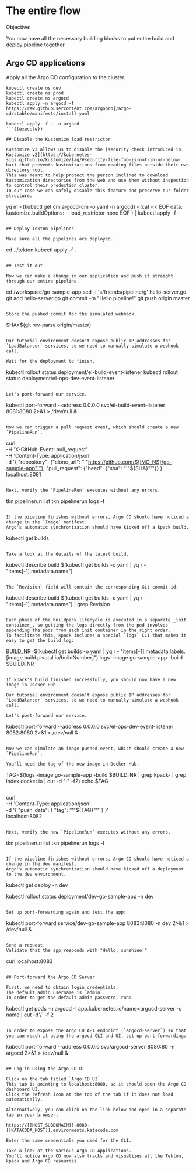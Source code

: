 # The entire flow

Objective:

You now have all the necessary building blocks to put entire build and deploy pipeline together.

## Argo CD applications

Apply all the Argo CD configuration to the cluster.

```
kubectl create ns dev
kubectl create ns prod
kubectl create ns argocd
kubectl apply -n argocd -f https://raw.githubusercontent.com/argoproj/argo-cd/stable/manifests/install.yaml

kubectl apply -f . -n argocd
```{{execute}}

## Disable the Kustomize load restrictor

Kustomize v3 allows us to disable the [security check introduced in Kustomize v2](https://kubernetes-sigs.github.io/kustomize/faq/#security-file-foo-is-not-in-or-below-bar) that prevents kustomizations from reading files outside their own directory root.
This was meant to help protect the person inclined to download kustomization directories from the web and use them without inspection to control their production cluster.
In our case we can safely disable this feature and preserve our folder structure.

```
yq m <(kubectl get cm argocd-cm -o yaml -n argocd) <(cat << EOF
data:
  kustomize.buildOptions: --load_restrictor none
EOF
) | kubectl apply -f -
```{{execute}}

## Deploy Tekton pipelines

Make sure all the pipelines are deployed.

```
cd ../tekton
kubectl apply -f .
```{{execute}}

## Test it out

Now we can make a change in our application and push it straight through our entire pipeline.

```
cd /workspace/go-sample-app
sed -i 's/friends/pipeline/g' hello-server.go
git add hello-server.go
git commit -m "Hello pipeline!"
git push origin master
```{{execute}}

Store the pushed commit for the simulated webhook.

```
SHA=$(git rev-parse origin/master)
```{{execute}}

Our tutorial environment doesn't expose public IP addresses for `LoadBalancer` services, so we need to manually simulate a webhook call.

Wait for the deployment to finish.

```
kubectl rollout status deployment/el-build-event-listener
kubectl rollout status deployment/el-ops-dev-event-listener
```{{execute}}

Let's port-forward our service.

```
kubectl port-forward --address 0.0.0.0 svc/el-build-event-listener 8081:8080 2>&1 > /dev/null &
```{{execute}}

Now we can trigger a pull request event, which should create a new `PipelineRun`.

```
curl \
    -H 'X-GitHub-Event: pull_request' \
    -H 'Content-Type: application/json' \
    -d '{
      "repository": {"clone_url": "'"https://github.com/${IMG_NS}/go-sample-app"'"},
      "pull_request": {"head": {"sha": "'"${SHA}"'"}}
    }' \
localhost:8081
```{{execute}}

Next, verify the `PipelineRun` executes without any errors.

```
tkn pipelinerun list
tkn pipelinerun logs -f
```{{execute}}

If the pipeline finishes without errors, Argo CD should have noticed a change in the `Image` manifest.
Argo's automatic synchronization should have kicked off a kpack build.

```
kubectl get builds
```{{execute}}

Take a look at the details of the latest build.

```
kubectl describe build $(kubectl get builds -o yaml | yq r - "items[-1].metadata.name")
```{{execute}}

The `Revision` field will contain the corresponding Git commit id.

```
kubectl describe build $(kubectl get builds -o yaml | yq r - "items[-1].metadata.name") | grep Revision
```{{execute}}

Each phase of the buildpack lifecycle is executed in a separate _init container_, so getting the logs directly from the pod involves appending the pods from each init container in the right order.
To facilitate this, kpack includes a special `logs` CLI that makes it easy to get the build log:
```
BUILD_NR=$(kubectl get builds -o yaml | yq r - "items[-1].metadata.labels.[image.build.pivotal.io/buildNumber]")
logs -image go-sample-app -build $BUILD_NR
```{{execute}}

If kpack's build finished successfully, you should now have a new image in Docker Hub.

Our tutorial environment doesn't expose public IP addresses for `LoadBalancer` services, so we need to manually simulate a webhook call.

Let's port-forward our service.

```
kubectl port-forward --address 0.0.0.0 svc/el-ops-dev-event-listener 8082:8080 2>&1 > /dev/null &
```{{execute}}

Now we can simulate an image pushed event, which should create a new `PipelineRun`.

You'll need the tag of the new image in Docker Hub.

```
TAG=$(logs -image go-sample-app -build $BUILD_NR | grep kpack- | grep index.docker.io | cut -d ":" -f2)
echo $TAG
```{{execute}}

```
curl \
   -H 'Content-Type: application/json' \
   -d '{
         "push_data": {
           "tag": "'"${TAG}"'"
         }
       }' \
localhost:8082
```{{execute}}

Next, verify the new `PipelineRun` executes without any errors.

```
tkn pipelinerun list
tkn pipelinerun logs -f
```{{execute}}

If the pipeline finishes without errors, Argo CD should have noticed a change in the dev manifest.
Argo's automatic synchronization should have kicked off a deployment to the dev environment.

```
kubectl get deploy -n dev

kubectl rollout status deployment/dev-go-sample-app -n dev
```{{execute}}

Set up port-forwarding again and test the app:

```
kubectl port-forward service/dev-go-sample-app 8083:8080 -n dev 2>&1 > /dev/null &
```{{execute}}

Send a request.
Validate that the app responds with "Hello, sunshine!"

```
curl localhost:8083
```{{execute}}

## Port-forward the Argo CD Server

First, we need to obtain login credentials.
The default admin username is `admin`.
In order to get the default admin password, run:
```
kubectl get pods -n argocd -l app.kubernetes.io/name=argocd-server -o name | cut -d'/' -f 2
```{{execute}}

In order to expose the Argo CD API endpoint (`argocd-server`) so that you can reach it using the argocd CLI and UI, set up port-forwarding:

```
kubectl port-forward --address 0.0.0.0 svc/argocd-server 8080:80 -n argocd 2>&1 > /dev/null &
```{{execute}}

## Log in using the Argo CD UI

Click on the tab titled `Argo CD UI`.
This tab is pointing to localhost:8080, so it should open the Argo CD dashboard UI.
Click the refresh icon at the top of the tab if it does not load automatically.

Alternatively, you can click on the link below and open in a separate tab in your browser:

https://[[HOST_SUBDOMAIN]]-8080-[[KATACODA_HOST]].environments.katacoda.com

Enter the same credentials you used for the CLI.

Take a look at the various Argo CD Applications.
You'll notice Argo CD now also tracks and visualizes all the Tekton, kpack and Argo CD resources.
